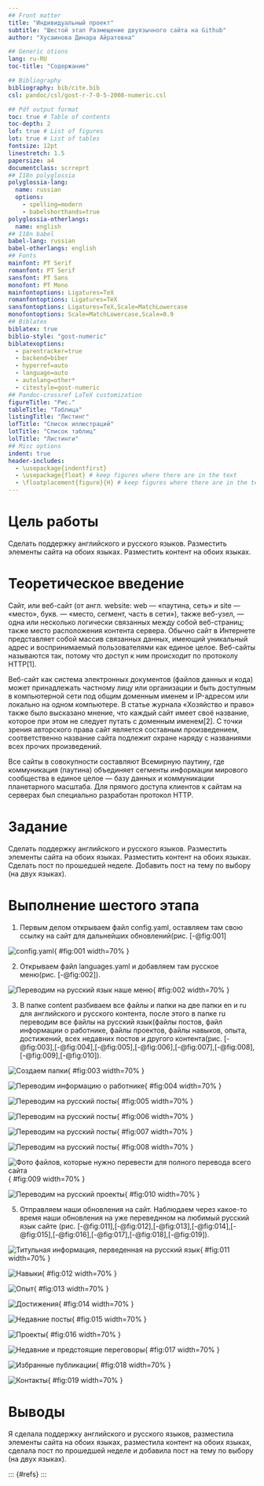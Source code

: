 ```yaml
---
## Front matter
title: "Индивидуальный проект"
subtitle: "Шестой этап Размещение двуязычного сайта на Github"
author: "Хусаинова Динара Айратовна"

## Generic otions
lang: ru-RU
toc-title: "Содержание"

## Bibliography
bibliography: bib/cite.bib
csl: pandoc/csl/gost-r-7-0-5-2008-numeric.csl

## Pdf output format
toc: true # Table of contents
toc-depth: 2
lof: true # List of figures
lot: true # List of tables
fontsize: 12pt
linestretch: 1.5
papersize: a4
documentclass: scrreprt
## I18n polyglossia
polyglossia-lang:
  name: russian
  options:
	- spelling=modern
	- babelshorthands=true
polyglossia-otherlangs:
  name: english
## I18n babel
babel-lang: russian
babel-otherlangs: english
## Fonts
mainfont: PT Serif
romanfont: PT Serif
sansfont: PT Sans
monofont: PT Mono
mainfontoptions: Ligatures=TeX
romanfontoptions: Ligatures=TeX
sansfontoptions: Ligatures=TeX,Scale=MatchLowercase
monofontoptions: Scale=MatchLowercase,Scale=0.9
## Biblatex
biblatex: true
biblio-style: "gost-numeric"
biblatexoptions:
  - parentracker=true
  - backend=biber
  - hyperref=auto
  - language=auto
  - autolang=other*
  - citestyle=gost-numeric
## Pandoc-crossref LaTeX customization
figureTitle: "Рис."
tableTitle: "Таблица"
listingTitle: "Листинг"
lofTitle: "Список иллюстраций"
lotTitle: "Список таблиц"
lolTitle: "Листинги"
## Misc options
indent: true
header-includes:
  - \usepackage{indentfirst}
  - \usepackage{float} # keep figures where there are in the text
  - \floatplacement{figure}{H} # keep figures where there are in the text
---
```


# Цель работы

Сделать поддержку английского и русского языков. Разместить элементы сайта на обоих языках. Разместить контент на обоих языках.

# Теоретическое введение

Сайт, или веб-сайт (от англ. website: web — «паутина, сеть» и site — «место», букв. — «место, сегмент, часть в сети»), также веб-узел, — одна или несколько логически связанных между собой веб-страниц; также место расположения контента сервера. Обычно сайт в Интернете представляет собой массив связанных данных, имеющий уникальный адрес и воспринимаемый пользователями как единое целое. Веб-сайты называются так, потому что доступ к ним происходит по протоколу HTTP[1].

Веб-сайт как система электронных документов (файлов данных и кода) может принадлежать частному лицу или организации и быть доступным в компьютерной сети под общим доменным именем и IP-адресом или локально на одном компьютере. В статье журнала «Хозяйство и право» также было высказано мнение, что каждый сайт имеет своё название, которое при этом не следует путать с доменным именем[2]. С точки зрения авторского права сайт является составным произведением, соответственно название сайта подлежит охране наряду с названиями всех прочих произведений.

Все сайты в совокупности составляют Всемирную паутину, где коммуникация (паутина) объединяет сегменты информации мирового сообщества в единое целое — базу данных и коммуникации планетарного масштаба. Для прямого доступа клиентов к сайтам на серверах был специально разработан протокол HTTP.

# Задание

Сделать поддержку английского и русского языков.
Разместить элементы сайта на обоих языках.
Разместить контент на обоих языках.
Сделать пост по прошедшей неделе.
Добавить пост на тему по выбору (на двух языках).  

# Выполнение шестого этапа

1. Первым делом открываем файл config.yaml, оставляем там свою ссылку на сайт для дальнейших обновлений(рис. [-@fig:001]

![config.yaml](image/1.jpg){ #fig:001 width=70% }

2. Открываем файл languages.yaml и добавляем там русское меню(рис. [-@fig:002]).

![Переводим на русский язык наше меню](image/2.jpg){ #fig:002 width=70% }

3. В папке content разбиваем все файлы и папки на две папки en и ru для английского и русского контента, после этого в папке ru переводим все файлы на русский язык(файлы постов, файл информации о работнике, файлы проектов, файлы навыков, опыта, достижений, всех недавних постов и другого контента(рис. [-@fig:003],[-@fig:004],[-@fig:005],[-@fig:006],[-@fig:007],[-@fig:008],[-@fig:009],[-@fig:010]).

![Создаем папки](image/3.jpg){ #fig:003 width=70% }

![Переводим информацию о работнике](image/4.jpg){ #fig:004 width=70% } 

![Переводим на русский посты](image/5.jpg){ #fig:005 width=70% }

![Переводим на русский посты](image/6.jpg){ #fig:006 width=70% }

![Переводим на русский посты](image/7.jpg){ #fig:007 width=70% }

![Переводим на русский посты](image/8.jpg){ #fig:008 width=70% }

![Фото файлов, которые нужно перевести для полного перевода всего сайта](image/9.jpg){ #fig:009 width=70% }

![Переводим на русский проекты](image/10.jpg){ #fig:010 width=70% }

5. Отправляем наши обновления на сайт. Наблюдаем через какое-то время наши обновления на уже переведнном на любимый русский язык сайте (рис. [-@fig:011],[-@fig:012],[-@fig:013],[-@fig:014],[-@fig:015],[-@fig:016],[-@fig:017],[-@fig:018],[-@fig:019]).

![Титульная информация, перведенная на русский язык](image/11.jpg){ #fig:011 width=70% }

![Навыки](image/12.jpg){ #fig:012 width=70% }

![Опыт](image/13.jpg){ #fig:013 width=70% }

![Достижения](image/14.jpg){ #fig:014 width=70% }

![Недавние посты](image/15.jpg){ #fig:015 width=70% }

![Проекты](image/16.jpg){ #fig:016 width=70% }

![Недавние и предстоящие переговоры](image/17.jpg){ #fig:017 width=70% }

![Избранные публикации](image/18.jpg){ #fig:018 width=70% }

![Контакты](image/19.jpg){ #fig:019 width=70% }

# Выводы

Я сделала поддержку английского и русского языков, разместила элементы сайта на обоих языках, разместила контент на обоих языках, сделала пост по прошедшей неделе и добавила пост на тему по выбору (на двух языках).  

::: {#refs}
:::